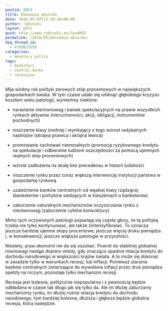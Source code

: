 ```yaml
---
postid: 8053
title: Ekonomia absurdu
date: 2016-05-02T12:29:20+00:00
author: rybinski
layout: post
guid: http://www.rybinski.eu/?p=8053
permalink: /2016/05/ekonomia-absurdu/
dsq_thread_id:
  - 4793621658
categories:
  - monetary policy
tags:
  - banksters
  - central-banks
  - recession
---
```

Mija siódmy rok polityki zerowych stóp procentowych w największych gospodarkach świata. W tym czasie udało się uniknąć głębokiego kryzysu kosztem wielu patologii, wymieńmy niektóre:

- narastanie nierównowag i baniek spekulacyjnych na prawie wszystkich rynkach aktywów (nieruchomości, akcji, obligacji, instrumentów pochodnych)

- niszczenie klasy średniej i wynikający z tego wzrost radykalnych nastrojów (skrajna prawica i skrajna lewica)

- promowanie zachowań niemoralnych (promocja ryzykownego kredytu na spekulacje i odbieranie ludziom oszczędności za pomocą ujemnych realnych stóp procentowych)

- wzrost zadłużenia na skalę bez precedensu w historii ludzkości

- niszczenie rynku przez coraz większą interwencję instytucji państwa w gospodarkę rynkową

- uzależnienie banków centralnych od wąskiej klasy rządzącej (banksterów i polityków siedzących w kieszeniach u banksterów)

- zaburzenie naturalnych mechanizmów oczyszczania rynku z nierównowag (zaburzenie cyklów koniunktury)

Mimo tych oczywistych patologii pojawiają się częste głosy, że tę politykę trzeba nie tylko kontynuować, ale także zintensyfikować. To oznacza jeszcze bardziej ujemne stopy procentowe, jeszcze więcej druku pieniądza i, w konsekwencji, jeszcze większe patologie w przyszłości.

Niestety, praw ekonomii nie da się oszukać. Powrót do stabilnej globalnej równowagi nastąpi dopiero wtedy, gdy znacząco spadnie relacja kredytu do dochodu narodowego w większości krajów świata. A to może się dokonać w zasadzie tylko w warunkach recesji, lub inflacji. Ponieważ starania banków centralnych zmierzające do wywołania inflacji przez druk pieniądza spełzły na niczym, pozostaje tylko mechanizm recesji.

Recesja jest bolesna, politycznie niepopularna i z pewnością będzie odkładana w czasie tak długo jak się tylko da. Ale im dłużej zaburzamy mechanizmy rynku, im dłużej rośnie relacja kredytu do dochodu narodowego, tym bardziej bolesna, dłuższa i głębsza będzie globalna recesja, która nadejdzie.
